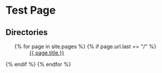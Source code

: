 # Test Page

## Directories
<ul>
{% for page in site.pages %}
{%   if page.url.last == "/" %}
  <dd><a href="{{ page.url }}">{{ page.title }}</a></ul>
{%   endif %}
{% endfor %}
</ul>
